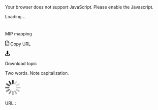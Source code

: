 Your browser does not support JavaScript. Please enable the Javascript.

Loading...

# 

MIP mapping

![Copy URL](media/mip-mapping/Copy.png)
Copy URL

![Download](media/mip-mapping/Download.png)

Download topic

Two words. Note capitalization.

![In progress](media/mip-mapping/activity-large.gif)

URL :

